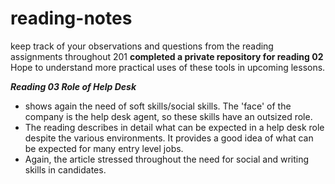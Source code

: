 # reading-notes
keep track of your observations and questions from the reading assignments throughout 201
**completed a private repository for reading 02**
Hope to understand more practical uses of these tools in upcoming lessons.


***Reading 03 Role of Help Desk***
- shows again the need of soft skills/social skills. The 'face' of the company is the help desk agent, so these skills have an outsized role.
- The reading describes in detail what can be expected in a help desk role despite the various environments. It provides a good idea of what can be expected for many entry level jobs.
- Again, the article stressed throughout the need for social and writing skills in candidates.
